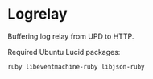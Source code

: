 # Logrelay

Buffering log relay from UPD to HTTP.

Required Ubuntu Lucid packages:

    ruby libeventmachine-ruby libjson-ruby
